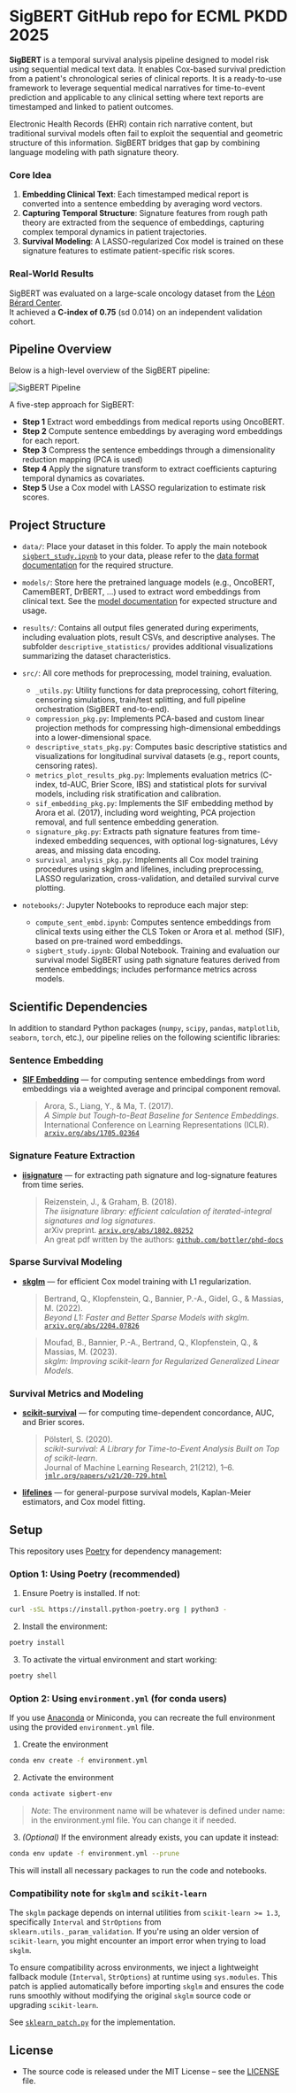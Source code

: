 # SigBERT GitHub repo for ECML PKDD 2025

**SigBERT** is a temporal survival analysis pipeline designed to model risk using sequential medical text data. It enables Cox-based survival prediction from a patient's chronological series of clinical reports. It is a ready-to-use framework to leverage sequential medical narratives for time-to-event prediction and applicable to any clinical setting where text reports are timestamped and linked to patient outcomes.

Electronic Health Records (EHR) contain rich narrative content, but traditional survival models often fail to exploit the sequential and geometric structure of this information. SigBERT bridges that gap by combining language modeling with path signature theory.

### Core Idea

  1. **Embedding Clinical Text**: Each timestamped medical report is converted into a sentence embedding by averaging word vectors.  
  2. **Capturing Temporal Structure**: Signature features from rough path theory are extracted from the sequence of embeddings, capturing complex temporal dynamics in patient trajectories.  
  3. **Survival Modeling**: A LASSO-regularized Cox model is trained on these signature features to estimate patient-specific risk scores.

### Real-World Results

SigBERT was evaluated on a large-scale oncology dataset from the [Léon Bérard Center](https://www.centreleonberard.fr/).  
It achieved a **C-index of 0.75** (sd 0.014) on an independent validation cohort.


## Pipeline Overview

Below is a high-level overview of the SigBERT pipeline:

![SigBERT Pipeline](./sigbert_pipeline.png)

A five-step approach for SigBERT:
* **Step 1** Extract word embeddings from medical reports using OncoBERT.
* **Step 2** Compute sentence embeddings by averaging word embeddings for each report.
* **Step 3** Compress the sentence embeddings through a dimensionality reduction mapping (PCA is used)
* **Step 4** Apply the signature transform to extract coefficients capturing temporal dynamics as covariates.
* **Step 5** Use a Cox model with LASSO regularization to estimate risk scores.

## Project Structure

- `data/`: Place your dataset in this folder. To apply the main notebook [`sigbert_study.ipynb`](./notebooks/sigbert_study.ipynb) to your data, please refer to the [data format documentation](./data/README.md) for the required structure.

- `models/`: Store here the pretrained language models (e.g., OncoBERT, CamemBERT, DrBERT, ...) used to extract word embeddings from clinical text. See the [model documentation](./models/README.md) for expected structure and usage.

- `results/`: Contains all output files generated during experiments, including evaluation plots, result CSVs, and descriptive analyses. The subfolder `descriptive_statistics/` provides additional visualizations summarizing the dataset characteristics.

- `src/`: All core methods for preprocessing, model training, evaluation.
  - `_utils.py`: Utility functions for data preprocessing, cohort filtering, censoring simulations, train/test splitting, and full pipeline orchestration (SigBERT end-to-end).
  - `compression_pkg.py`: Implements PCA-based and custom linear projection methods for compressing high-dimensional embeddings into a lower-dimensional space.
  - `descriptive_stats_pkg.py`: Computes basic descriptive statistics and visualizations for longitudinal survival datasets (e.g., report counts, censoring rates).
  - `metrics_plot_results_pkg.py`: Implements evaluation metrics (C-index, td-AUC, Brier Score, IBS) and statistical plots for survival models, including risk stratification and calibration.
  - `sif_embedding_pkg.py`: Implements the SIF embedding method by Arora et al. (2017), including word weighting, PCA projection removal, and full sentence embedding generation.
  - `signature_pkg.py`: Extracts path signature features from time-indexed embedding sequences, with optional log-signatures, Lévy areas, and missing data encoding.
  - `survival_analysis_pkg.py`: Implements all Cox model training procedures using skglm and lifelines, including preprocessing, LASSO regularization, cross-validation, and detailed survival curve plotting.  
  

- `notebooks/`: Jupyter Notebooks to reproduce each major step:
  - `compute_sent_embd.ipynb`: Computes sentence embeddings from clinical texts using either the CLS Token or Arora et al. method (SIF), based on pre-trained word embeddings.
  - `sigbert_study.ipynb`: Global Notebook. Training and evaluation our survival model SigBERT using path signature features derived from sentence embeddings; includes performance metrics across models.

## Scientific Dependencies

In addition to standard Python packages (`numpy`, `scipy`, `pandas`, `matplotlib`, `seaborn`, `torch`, etc.), our pipeline relies on the following scientific libraries:

### Sentence Embedding

- **[SIF Embedding](https://github.com/PrincetonML/SIF)** — for computing sentence embeddings from word embeddings via a weighted average and principal component removal.

  > Arora, S., Liang, Y., & Ma, T. (2017).  
  > *A Simple but Tough-to-Beat Baseline for Sentence Embeddings*.  
  > International Conference on Learning Representations (ICLR).  
  > [`arxiv.org/abs/1705.02364`](https://arxiv.org/abs/1705.02364)

### Signature Feature Extraction

- **[iisignature](https://pypi.org/project/iisignature/)** — for extracting path signature and log-signature features from time series.

  > Reizenstein, J., & Graham, B. (2018).  
  > *The iisignature library: efficient calculation of iterated-integral signatures and log signatures*.  
  > arXiv preprint. [`arxiv.org/abs/1802.08252`](https://arxiv.org/abs/1802.08252)  
  > An great pdf written by the authors: [`github.com/bottler/phd-docs`](https://github.com/bottler/phd-docs/blob/master/iisignature.pdf)

### Sparse Survival Modeling

- **[skglm](https://contrib.scikit-learn.org/skglm/)** — for efficient Cox model training with L1 regularization.

  > Bertrand, Q., Klopfenstein, Q., Bannier, P.-A., Gidel, G., & Massias, M. (2022).  
  > *Beyond L1: Faster and Better Sparse Models with skglm*.  
  > [`arxiv.org/abs/2204.07826`](https://arxiv.org/abs/2204.07826)

  > Moufad, B., Bannier, P.-A., Bertrand, Q., Klopfenstein, Q., & Massias, M. (2023).  
  > *skglm: Improving scikit-learn for Regularized Generalized Linear Models*.

### Survival Metrics and Modeling

- **[scikit-survival](https://pypi.org/project/scikit-survival/)** — for computing time-dependent concordance, AUC, and Brier scores.

  > Pölsterl, S. (2020).  
  > *scikit-survival: A Library for Time-to-Event Analysis Built on Top of scikit-learn*.  
  > Journal of Machine Learning Research, 21(212), 1–6.  
  > [`jmlr.org/papers/v21/20-729.html`](http://jmlr.org/papers/v21/20-729.html)

- **[lifelines](https://lifelines.readthedocs.io/en/latest/)** — for general-purpose survival models, Kaplan-Meier estimators, and Cox model fitting.


## Setup

This repository uses [Poetry](https://python-poetry.org/) for dependency management:

### Option 1: Using Poetry (recommended)

1. Ensure Poetry is installed. If not:

```bash
curl -sSL https://install.python-poetry.org | python3 -
```

2. Install the environment:

```bash
poetry install
```

3. To activate the virtual environment and start working:
```bash
poetry shell
```

### Option 2: Using `environment.yml` (for conda users)

If you use [Anaconda](https://www.anaconda.com/) or Miniconda, you can recreate the full environment using the provided `environment.yml` file.

1. Create the environment

```bash
conda env create -f environment.yml
```

2. Activate the environment

```bash
conda activate sigbert-env
```


  > *Note*: The environment name will be whatever is defined under name: in the environment.yml file. You can change it if needed.
  
3. *(Optional)* If the environment already exists, you can update it instead:
```bash
conda env update -f environment.yml --prune
```

This will install all necessary packages to run the code and notebooks.


### Compatibility note for `skglm` and `scikit-learn`

The `skglm` package depends on internal utilities from `scikit-learn >= 1.3`, specifically `Interval` and `StrOptions` from `sklearn.utils._param_validation`. If you're using an older version of `scikit-learn`, you might encounter an import error when trying to load `skglm`.

To ensure compatibility across environments, we inject a lightweight fallback module (`Interval`, `StrOptions`) at runtime using `sys.modules`. This patch is applied automatically before importing `skglm` and ensures the code runs smoothly without modifying the original `skglm` source code or upgrading `scikit-learn`.

See [`sklearn_patch.py`](./src/sigbert/sklearn_param_validation_patch.py) for the implementation.

## License

- The source code is released under the MIT License – see the [LICENSE](./LICENSE) file.
